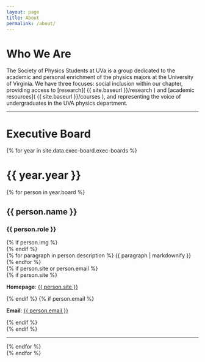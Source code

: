 ```yaml
---
layout: page
title: About
permalink: /about/
---
```


# Who We Are

The Society of Physics Students at UVa is a group dedicated to the academic and personal enrichment of the physics majors at the University of Virginia. We have three focuses: social inclusion within our chapter, providing access to [research]( {{ site.baseurl }}/research ) and [academic resources]( {{ site.baseurl }}/courses ), and representing the voice of undergraduates in the UVA physics department.

___

# Executive Board

<div class="exec_board" id="exec_board">
    {% for year in site.data.exec-board.exec-boards %}
    <div class="image_list_year" data-toggle="collapse" data-target="#{{ year.year }}" {% if year.year == site.data.exec-board.current-year %} aria-expanded="true" {% else %} aria-expanded="false" {% endif %} aria-controls="{{ year.year }}">
        <h1>
            {{ year.year }}
        </h1>
    </div>
    <div class="image_list_container collapse {% if year.year == site.data.exec-board.current-year %} show {% endif %}" id="{{ year.year }}" aria-labelledby="{{ year.year }}" data-parent="#exec_board">
        {% for person in year.board %}
        <div class="image_list_item">
            <div class="image_list_info_container">
                <div class="image_list_info">
                    <h2>
                        {{ person.name }}
                    </h2>
                    <h3>
                        {{ person.role }}
                    </h3>
                </div>
                {% if person.img %}
                <div class="image_list_image">
                    <img class="image_list_image lazyload" data-src="{{ site.baseurl}}/assets/img/exec/{{ person.img }}">
                </div>
                {% endif %}
            </div>
            <div class="image_list_description">
                {% for paragraph in person.description %}
                    {{ paragraph | markdownify }}
                {% endfor %}
            </div>
            {% if person.site or person.email %}
            <div class="image_list_item_footer_container">
                <div class="image_list_item_footer">
                    {% if person.site %}
                    <p>
                         <strong>Homepage</strong>: <a href="{{ person.site }}"> {{ person.site }} </a>
                    </p>
                    {% endif %}
                    {% if person.email %}
                    <p>
                        <strong>Email</strong>: <a href="mailto:{{ person.email }}"> {{ person.email }} </a>
                    </p>
                    {% endif %}
                </div>
            </div>
            {% endif %}
        </div>
        <div class="image_list_hr_container">
            <hr>
        </div>
        {% endfor %}
    </div>
    {% endfor %}
</div>